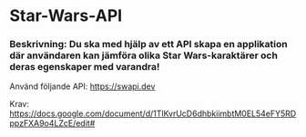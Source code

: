 # Star-Wars-API

### Beskrivning: Du ska med hjälp av ett API skapa en applikation där användaren kan jämföra olika Star Wars-karaktärer och deras egenskaper med varandra!

Använd följande API: https://swapi.dev

Krav: https://docs.google.com/document/d/1TlKvrUcD6dhbkiimbtM0EL54eFY5RDppzFXA9o4LZcE/edit#
